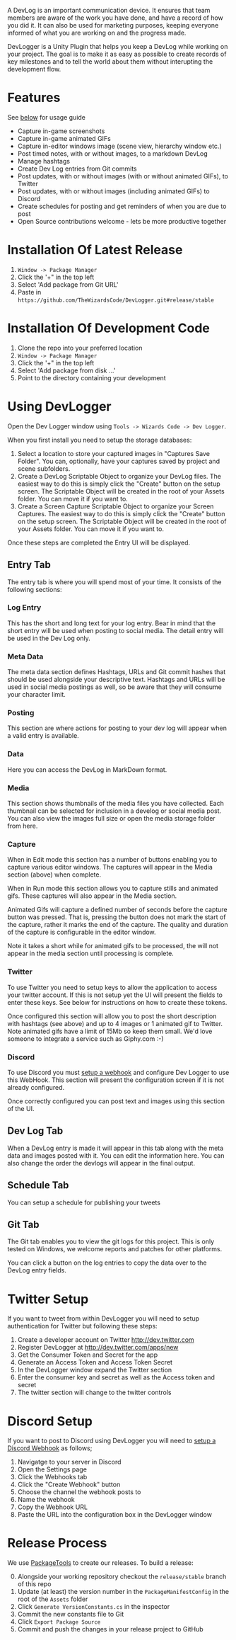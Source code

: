 
A DevLog is an important communication device. It ensures that team members are aware of the work
you have done, and have a record of how you did it. It can also be used for marketing purposes, 
keeping everyone informed of what you are working on and the progress made.

DevLogger is a Unity Plugin that helps you keep a DevLog while working on your project. The goal is to make it as easy as possible to create records of key milestones and to tell the world about them without interupting the development flow.

# Features

See [below](#using-devlogger) for usage guide

  * Capture in-game screenshots
  * Capture in-game animated GIFs
  * Capture in-editor windows image (scene view, hierarchy window etc.)
  * Post timed notes, with or without images, to a markdown DevLog
  * Manage hashtags
  * Create Dev Log entries from Git commits
  * Post updates, with or without images (with or without animated GIFs), to Twitter
  * Post updates, with or without images (including animated GIFs) to Discord
  * Create schedules for posting and get reminders of when you are due to post
  * Open Source contributions welcome - lets be more productive together

# Installation Of Latest Release

  1. `Window -> Package Manager`
  2. Click the '+" in the top left
  3. Select 'Add package from Git URL'
  4. Paste in `https://github.com/TheWizardsCode/DevLogger.git#release/stable`
  
# Installation Of Development Code

  1. Clone the repo into your preferred location
  2. `Window -> Package Manager`
  3. Click the '+" in the top left
  4. Select 'Add package from disk ...'
  5. Point to the directory containing your development

# Using DevLogger

Open the Dev Logger window using `Tools -> Wizards Code -> Dev Logger`.

When you first install you need to setup the storage databases:

  1. Select a location to store your captured images in "Captures Save Folder". You can, optionally, have your captures saved by project and scene subfolders.
  2. Create a DevLog Scriptable Object to organize your DevLog files. The easiest way to do this is simply click the "Create" button on the setup screen. The Scriptable Object will be created in the root of your Assets folder. You can move it if you want to.
  3. Create a Screen Capture Scriptable Object to organize your Screen Captures. The easiest way to do this is simply click the "Create" button on the setup screen. The Scriptable Object will be created in the root of your Assets folder. You can move it if you want to.
  
Once these steps are completed the Entry UI will be displayed.

## Entry Tab

The entry tab is where you will spend most of your time. It consists of the following sections:

### Log Entry

This has the short and long text for your log entry. Bear in mind that the short entry will be used when posting to social media. The detail entry will be used in the Dev Log only.

### Meta Data

The meta data section defines Hashtags, URLs and Git commit hashes that should be used alongside your descriptive text. Hashtags and URLs will be used in social media postings as well, so be aware that they will consume your character limit.

### Posting

This section are where actions for posting to your dev log will appear when a valid entry is available.

### Data

Here you can access the DevLog in MarkDown format.

### Media

This section shows thumbnails of the media files you have collected. Each thumbnail can be selected for inclusion in a develog or social media post. You can also view the images full size or open the media storage folder from here.

### Capture

When in Edit mode this section has a number of buttons enabling you to capture various editor windows. The captures will appear in the Media section (above) when complete.

When in Run mode this section allows you to capture stills and animated gifs. These captures will also appear in the Media section. 

Animated Gifs will capture a defined number of seconds before the capture button was pressed. That is, pressing the button does not mark the start of the capture, rather it marks the end of the capture. The quality and duration of the capture is configurable in the editor window.

Note it takes a short while for animated gifs to be processed, the will not appear in the media section until processing is complete.

### Twitter

To use Twitter you need to setup keys to allow the application to access your twitter account. If this is not setup yet the UI will present the fields to enter these keys. See below for instructions on how to create these tokens.

Once configured this section will allow you to post the short description with hashtags (see above) and up to 4 images or 1 animated gif to Twitter. Note animated gifs have a limit of 15Mb so keep them small. We'd love someone to integrate a service such as Giphy.com :-)

### Discord

To use Discord you must [setup a webhook](https://support.discord.com/hc/en-us/articles/228383668-Intro-to-Webhooks) and configure Dev Logger to use this WebHook. This section will present the configuration screen if it is not already configured.

Once correctly configured you can post text and images using this section of the UI.

## Dev Log Tab

When a DevLog entry is made it will appear in this tab along with the meta data and images posted with it. You can edit the information here. You can also change the order the devlogs will appear in the final output.

## Schedule Tab

You can setup a schedule for publishing your tweets

## Git Tab

The Git tab enables you to view the git logs for this project. This is only tested on Windows, we welcome reports and patches for other platforms.

You can click a button on the log entries to copy the data over to the DevLog entry fields. 

# Twitter Setup

If you want to tweet from within DevLogger you will need to setup authentication
for Twitter but following these steps:

  1. Create a developer account on Twitter http://dev.twitter.com
  2. Register DevLogger at http://dev.twitter.com/apps/new
  3. Get the Consumer Token and Secret for the app
  4. Generate an Access Token and Access Token Secret
  5. In the DevLogger window expand the Twitter section
  6. Enter the consumer key and secret as well as the Access token and secret
  7. The twitter section will change to the twitter controls
  
# Discord Setup

If you want to post to Discord using DevLogger you will need to [setup a Discord Webhook](https://support.discord.com/hc/en-us/articles/228383668-Intro-to-Webhooks) as follows;

  1. Navigatge to your server in Discord
  2. Open the Settings page
  3. Click the Webhooks tab
  4. Click the "Create Webhook" button
  5. Choose the channel the webhook posts to
  6. Name the webhook
  7. Copy the Webhook URL
  8. Paste the URL into the configuration box in the DevLogger window

# Release Process

We use [PackageTools](https://github.com/3dtbd/unity-package-tools) to create our releases. To build a release:

  0. Alongside your working repository checkout the `release/stable` branch of this repo
  1. Update (at least) the version number in the `PackageManifestConfig` in the root of the `Assets` folder
  2. Click `Generate VersionConstants.cs` in the inspector
  3. Commit the new constants file to Git
  4. Click `Export Package Source`
  5. Commit and push the changes in your release project to GitHub
